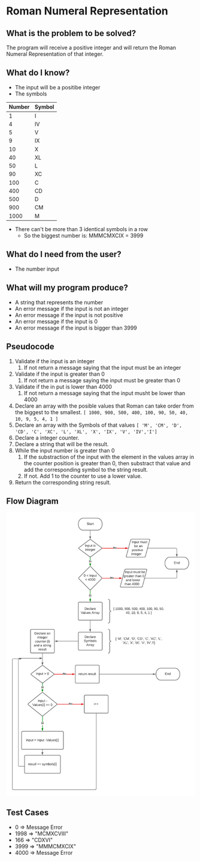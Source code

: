 # Roman Numeral Representation

## What is the problem to be solved?
The program will receive a positive integer and will return the Roman Numeral Representation of that integer. 

## What do I know?
* The input will be a positibe integer
* The symbols
  
| Number | Symbol |
| ------ | ------ |
| 1      | I      |
| 4      | IV     |
| 5      | V      |
| 9      | IX     |
| 10     | X      |
| 40     | XL     |
| 50     | L      |
| 90     | XC     |
| 100    | C      |
| 400    | CD     |
| 500    | D      |
| 900    | CM     |
| 1000   | M      |



* There can't be more than 3 identical symbols in a row
  * So the biggest number is: MMMCMXCIX = 3999


## What do I need from the user? 
* The number input

## What will my program produce?
* A string that represents the number
* An error message if the input is not an integer
* An error message if the input is not positive
* An error message if the input is 0 
* An error message if the input is bigger than 3999

## Pseudocode
1. Validate if the input is an integer
   1. If not return a message saying that the input must be an integer
2. Validate if the input is greater than 0
   1. If not return a message saying the input must be greater than 0
3. Validate if the in put is lower than 4000
   1. If not return a message saying that the input musht be lower than 4000
4.  Declare an array with the posible values that  Roman can take order from the biggest to the smallest. `[ 1000, 900, 500, 400, 100, 90, 50, 40, 10, 9, 5, 4, 1 ]`
5. Declare an array with the Symbols of that values
`[ 'M', 'CM', 'D', 'CD', 'C', 'XC', 'L', 'XL', 'X', 'IX', 'V', 'IV','I']`
6. Declare a integer counter. 
7. Declare a string that will be the result. 
8. While the input number is greater than 0
   1. If the substraction of the input with the element in the values array in the counter position is greater than 0, then substract that value and add the corresponding symbol to the string result.
   2. If not. Add 1 to the counter to use a lower value. 
9. Return the corresponding string result.
    
## Flow Diagram
![Flow](img/Roman%20Numeral%20Representation.png)

## Test Cases
* 0 => Message Error
* 1998 => "MCMXCVIII"
* 166 => "CDXVI"
* 3999 => "MMMCMXCIX"
* 4000 => Message Error
